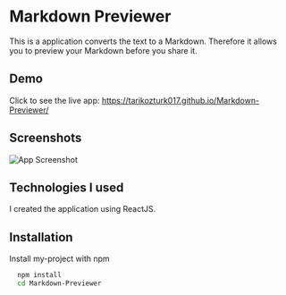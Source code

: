 # Markdown Previewer

This is a application converts the text to a Markdown. Therefore it allows you to preview your Markdown before you share it.

## Demo

Click to see the live app: https://tarikozturk017.github.io/Markdown-Previewer/


## Screenshots

![App Screenshot](https://via.placeholder.com/468x300?text=App+Screenshot+Here)


## Technologies I used
I created the application using ReactJS. 


## Installation

Install my-project with npm

```bash
  npm install
  cd Markdown-Previewer
```
 
